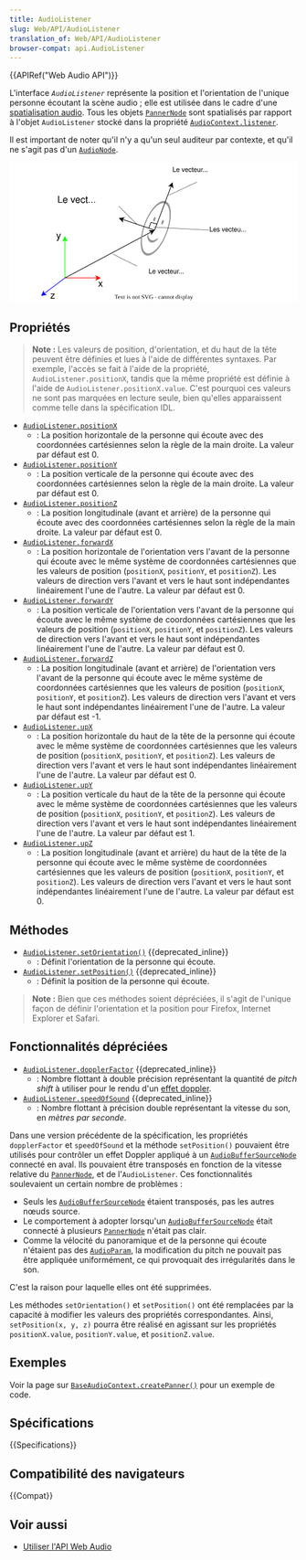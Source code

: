 ```yaml
---
title: AudioListener
slug: Web/API/AudioListener
translation_of: Web/API/AudioListener
browser-compat: api.AudioListener
---
```

{{APIRef("Web Audio API")}}

L'interface *`AudioListener`* représente la position et l'orientation de l'unique personne écoutant la scène audio&nbsp;; elle est utilisée dans le cadre d'une [spatialisation audio](/fr/docs/Web/API/Web_Audio_API/Web_audio_spatialization_basics). Tous les objets [`PannerNode`](/fr/docs/Web/API/PannerNode) sont spatialisés par rapport à l'objet `AudioListener` stocké dans la propriété [`AudioContext.listener`](/fr/docs/Web/API/AudioContext/listener).

Il est important de noter qu'il n'y a qu'un seul auditeur par contexte, et qu'il ne s'agit pas d'un [`AudioNode`](/fr/docs/Web/API/AudioNode).

![On voit ici la position, les vecteurs haut et face d'un AudioListener, avec les vecteurs haut et face à 90° l'un de l'autre.](webaudiolistenerreduced.svg)

## Propriétés

> **Note :** Les valeurs de position, d'orientation, et du haut de la tête peuvent être définies et lues à l'aide de différentes syntaxes. Par exemple, l'accès se fait à l'aide de la propriété, `AudioListener.positionX`, tandis que la même propriété est définie à l'aide de `AudioListener.positionX.value`. C'est pourquoi ces valeurs ne sont pas marquées en lecture seule, bien qu'elles apparaissent comme telle dans la spécification IDL.

- [`AudioListener.positionX`](/fr/docs/Web/API/AudioListener/positionX)
  - : La position horizontale de la personne qui écoute avec des coordonnées cartésiennes selon la règle de la main droite. La valeur par défaut est 0.
- [`AudioListener.positionY`](/fr/docs/Web/API/AudioListener/positionY)
  - : La position verticale de la personne qui écoute avec des coordonnées cartésiennes selon la règle de la main droite. La valeur par défaut est 0.
- [`AudioListener.positionZ`](/fr/docs/Web/API/AudioListener/positionZ)
  - : La position longitudinale (avant et arrière) de la personne qui écoute avec des coordonnées cartésiennes selon la règle de la main droite. La valeur par défaut est 0.
- [`AudioListener.forwardX`](/fr/docs/Web/API/AudioListener/forwardX)
  - : La position horizontale de l'orientation vers l'avant de la personne qui écoute avec le même système de coordonnées cartésiennes que les valeurs de position (`positionX`, `positionY`, et `positionZ`). Les valeurs de direction vers l'avant et vers le haut sont indépendantes linéairement l'une de l'autre. La valeur par défaut est 0.
- [`AudioListener.forwardY`](/fr/docs/Web/API/AudioListener/forwardY)
  - : La position verticale de l'orientation vers l'avant de la personne qui écoute avec le même système de coordonnées cartésiennes que les valeurs de position (`positionX`, `positionY`, et `positionZ`). Les valeurs de direction vers l'avant et vers le haut sont indépendantes linéairement l'une de l'autre. La valeur par défaut est 0.
- [`AudioListener.forwardZ`](/fr/docs/Web/API/AudioListener/forwardZ)
  - : La position longitudinale (avant et arrière) de l'orientation vers l'avant de la personne qui écoute avec le même système de coordonnées cartésiennes que les valeurs de position (`positionX`, `positionY`, et `positionZ`). Les valeurs de direction vers l'avant et vers le haut sont indépendantes linéairement l'une de l'autre. La valeur par défaut est -1.
- [`AudioListener.upX`](/fr/docs/Web/API/AudioListener/upX)
  - : La position horizontale du haut de la tête de la personne qui écoute avec le même système de coordonnées cartésiennes que les valeurs de position (`positionX`, `positionY`, et `positionZ`). Les valeurs de direction vers l'avant et vers le haut sont indépendantes linéairement l'une de l'autre. La valeur par défaut est 0.
- [`AudioListener.upY`](/fr/docs/Web/API/AudioListener/upY)
  - : La position verticale du haut de la tête de la personne qui écoute avec le même système de coordonnées cartésiennes que les valeurs de position (`positionX`, `positionY`, et `positionZ`). Les valeurs de direction vers l'avant et vers le haut sont indépendantes linéairement l'une de l'autre. La valeur par défaut est 1.
- [`AudioListener.upZ`](/fr/docs/Web/API/AudioListener/upZ)
  - : La position longitudinale (avant et arrière) du haut de la tête de la personne qui écoute avec le même système de coordonnées cartésiennes que les valeurs de position (`positionX`, `positionY`, et `positionZ`). Les valeurs de direction vers l'avant et vers le haut sont indépendantes linéairement l'une de l'autre. La valeur par défaut est 0.

## Méthodes

- [`AudioListener.setOrientation()`](/fr/docs/Web/API/AudioListener/setOrientation) {{deprecated_inline}}
  - : Définit l'orientation de la personne qui écoute.
- [`AudioListener.setPosition()`](/fr/docs/Web/API/AudioListener/setPosition) {{deprecated_inline}}
  - : Définit la position de la personne qui écoute.

> **Note :** Bien que ces méthodes soient dépréciées, il s'agit de l'unique façon de définir l'orientation et la position pour Firefox, Internet Explorer et Safari.

## Fonctionnalités dépréciées

- [`AudioListener.dopplerFactor`](/fr/docs/Web/API/AudioListener/dopplerFactor) {{deprecated_inline}}
  - : Nombre flottant à double précision représentant la quantité de <i lang="en">pitch shift</i> à utiliser pour le rendu d'un [effet doppler](https://fr.wikipedia.org/wiki/Effet_Doppler).
- [`AudioListener.speedOfSound`](/fr/docs/Web/API/AudioListener/speedOfSound) {{deprecated_inline}}
  - : Nombre flottant à précision double représentant la vitesse du son, en _mètres par seconde_.

Dans une version précédente de la spécification, les propriétés `dopplerFactor` et `speedOfSound` et la méthode `setPosition()` pouvaient être utilisés pour contrôler un effet Doppler appliqué à un [`AudioBufferSourceNode`](/fr/docs/Web/API/AudioBufferSourceNode) connecté en aval. Ils pouvaient être transposés en fonction de la vitesse relative du [`PannerNode`](/fr/docs/Web/API/PannerNode), et de l'`AudioListener`. Ces fonctionnalités soulevaient un certain nombre de problèmes&nbsp;:

- Seuls les [`AudioBufferSourceNode`](/fr/docs/Web/API/AudioBufferSourceNode) étaient transposés, pas les autres nœuds source.
- Le comportement à adopter lorsqu'un [`AudioBufferSourceNode`](/fr/docs/Web/API/AudioBufferSourceNode) était connecté à plusieurs [`PannerNode`](/fr/docs/Web/API/PannerNode) n'était pas clair.
- Comme la vélocité du panoramique et de la personne qui écoute n'étaient pas des [`AudioParam`](/fr/docs/Web/API/AudioParam), la modification du pitch ne pouvait pas être appliquée uniformément, ce qui provoquait des irrégularités dans le son.

C'est la raison pour laquelle elles ont été supprimées.

Les méthodes `setOrientation()` et `setPosition()` ont été remplacées par la capacité à modifier les valeurs des propriétés correspondantes. Ainsi, `setPosition(x, y, z)` pourra être réalisé en agissant sur les propriétés `positionX.value`, `positionY.value`, et `positionZ.value`.

## Exemples

Voir la page sur [`BaseAudioContext.createPanner()`](/fr/docs/Web/API/BaseAudioContext/createPanner#example) pour un exemple de code.

## Spécifications

{{Specifications}}

## Compatibilité des navigateurs

{{Compat}}

## Voir aussi

- [Utiliser l'API Web Audio](/fr/docs/Web/API/Web_Audio_API/Using_Web_Audio_API)
